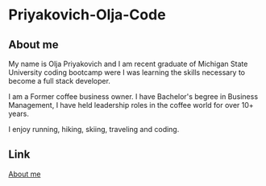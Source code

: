 # Priyakovich-Olja-Code
## About me 
 
My name is Olja Priyakovich and I am recent graduate of  Michigan State University coding bootcamp were I was learning the  skills necessary to become a full stack developer.  

I am a Former coffee business owner. I have Bachelor's begree in Business Management, I have held leadership roles in the coffee world for over 10+ years. 

I enjoy running, hiking, skiing, traveling and coding.

## Link
[About me](https://oljasportfolio.herokuapp.com/) 
